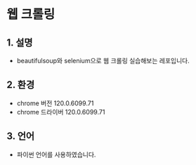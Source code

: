 # 웹 크롤링 
## 1. 설명
- beautifulsoup와 selenium으로 웹 크롤링 실습해보는 레포입니다.

## 2. 환경
- chrome 버전 120.0.6099.71
- chrome 드라이버 120.0.6099.71

## 3. 언어
- 파이썬 언어를 사용하였습니다.
